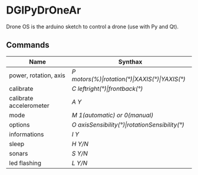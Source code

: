 # DGIPyDrOneAr
Drone OS is the arduino sketch to control a drone (use with Py and Qt).

## Commands

| Name | Synthax |
| ------------- | ----------- |
| power, rotation, axis | _P motors(%)\|rotation(°)\|XAXIS(°)\|YAXIS(°)_ |
| calibrate | _C leftright(°)\|frontback(°)_ |
| calibrate accelerometer | _A Y_ |
| mode | _M 1(automatic) or 0(manual)_ |
| options | _O axisSensibility(°)\|rotationSensibility(°)_ |
| informations | _I Y_ |
| sleep | _H Y/N_ |
| sonars | _S Y/N_ |
| led flashing | _L Y/N_ |
